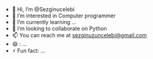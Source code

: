 - 👋 Hi, I’m @Sezginucelebi
- 👀 I’m interested in Computer programmer
- 🌱 I’m currently learning ...
- 💞️ I’m looking to collaborate on Python 
- 📫 You can reach me at sezginuzuncelebi@gmail.com
- 😄 : ...
- ⚡ Fun fact: ...

<!---
Sezginucelebi/Sezginucelebi is a ✨ special ✨ repository because its `README.md` (this file) appears on your GitHub profile.
You can click the Preview link to take a look at your changes.
--->
